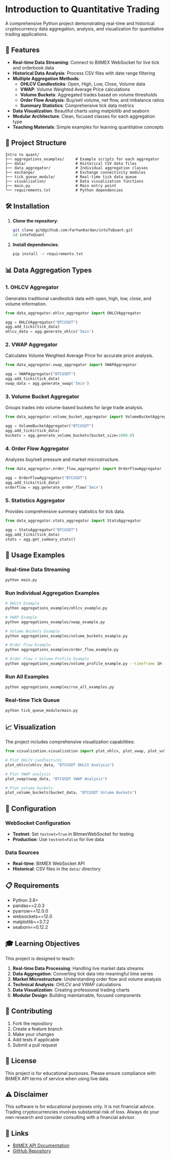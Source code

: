 # Introduction to Quantitative Trading

A comprehensive Python project demonstrating real-time and historical cryptocurrency data aggregation, analysis, and visualization for quantitative trading applications.

## 🚀 Features

- **Real-time Data Streaming**: Connect to BitMEX WebSocket for live tick and orderbook data
- **Historical Data Analysis**: Process CSV files with date range filtering
- **Multiple Aggregation Methods**:
  - **OHLCV Candlesticks**: Open, High, Low, Close, Volume data
  - **VWAP**: Volume Weighted Average Price calculations
  - **Volume Buckets**: Aggregated trades based on volume thresholds
  - **Order Flow Analysis**: Buy/sell volume, net flow, and imbalance ratios
  - **Summary Statistics**: Comprehensive tick data metrics
- **Data Visualization**: Beautiful charts using matplotlib and seaborn
- **Modular Architecture**: Clean, focused classes for each aggregation type
- **Teaching Materials**: Simple examples for learning quantitative concepts

## 📁 Project Structure

```
Intro to quant/
├── aggregations_examples/     # Example scripts for each aggregator
├── data/                      # Historical CSV data files
├── data_aggregator/           # Individual aggregation classes
├── exchange/                  # Exchange connectivity modules
├── tick_queue_module/         # Real-time tick data queue
├── visualization/             # Data visualization functions
├── main.py                    # Main entry point
└── requirements.txt           # Python dependencies
```

## 🛠️ Installation

1. **Clone the repository**:
   ```bash
   git clone git@github.com:FarhanKardan/intoToQuant.git
   cd intoToQuant
   ```

2. **Install dependencies**:
   ```bash
   pip install -r requirements.txt
   ```

## 📊 Data Aggregation Types

### 1. OHLCV Aggregator
Generates traditional candlestick data with open, high, low, close, and volume information.

```python
from data_aggregator.ohlcv_aggregator import OHLCVAggregator

agg = OHLCVAggregator("BTCUSDT")
agg.add_ticks(tick_data)
ohlcv_data = agg.generate_ohlcv('5min')
```

### 2. VWAP Aggregator
Calculates Volume Weighted Average Price for accurate price analysis.

```python
from data_aggregator.vwap_aggregator import VWAPAggregator

agg = VWAPAggregator("BTCUSDT")
agg.add_ticks(tick_data)
vwap_data = agg.generate_vwap('5min')
```

### 3. Volume Bucket Aggregator
Groups trades into volume-based buckets for large trade analysis.

```python
from data_aggregator.volume_bucket_aggregator import VolumeBucketAggregator

agg = VolumeBucketAggregator("BTCUSDT")
agg.add_ticks(tick_data)
buckets = agg.generate_volume_buckets(bucket_size=1000.0)
```

### 4. Order Flow Aggregator
Analyzes buy/sell pressure and market microstructure.

```python
from data_aggregator.order_flow_aggregator import OrderFlowAggregator

agg = OrderFlowAggregator("BTCUSDT")
agg.add_ticks(tick_data)
orderflow = agg.generate_order_flow('5min')
```

### 5. Statistics Aggregator
Provides comprehensive summary statistics for tick data.

```python
from data_aggregator.stats_aggregator import StatsAggregator

agg = StatsAggregator("BTCUSDT")
agg.add_ticks(tick_data)
stats = agg.get_summary_stats()
```

## 🎯 Usage Examples

### Real-time Data Streaming
```bash
python main.py
```

### Run Individual Aggregation Examples
```bash
# OHLCV Example
python aggregations_examples/ohlcv_example.py

# VWAP Example
python aggregations_examples/vwap_example.py

# Volume Buckets Example
python aggregations_examples/volume_buckets_example.py

# Order Flow Example
python aggregations_examples/order_flow_example.py

# Order Flow / Volume Profile Example
python aggregations_examples/volume_profile_example.py --timeframe 1H --limit 10000 --style classic
```

### Run All Examples
```bash
python aggregations_examples/run_all_examples.py
```

### Real-time Tick Queue
```bash
python tick_queue_module/main.py
```

## 📈 Visualization

The project includes comprehensive visualization capabilities:

```python
from visualization.visualization import plot_ohlcv, plot_vwap, plot_volume_buckets

# Plot OHLCV candlesticks
plot_ohlcv(ohlcv_data, "BTCUSDT OHLCV Analysis")

# Plot VWAP analysis
plot_vwap(vwap_data, "BTCUSDT VWAP Analysis")

# Plot volume buckets
plot_volume_buckets(bucket_data, "BTCUSDT Volume Buckets")
```

## 🔧 Configuration

### WebSocket Configuration
- **Testnet**: Set `testnet=True` in BitmexWebSocket for testing
- **Production**: Use `testnet=False` for live data

### Data Sources
- **Real-time**: BitMEX WebSocket API
- **Historical**: CSV files in the `data/` directory

## 📋 Requirements

- Python 3.8+
- pandas==2.0.3
- pyarrow==12.0.0
- websockets==12.0
- matplotlib==3.7.2
- seaborn==0.12.2

## 🎓 Learning Objectives

This project is designed to teach:

1. **Real-time Data Processing**: Handling live market data streams
2. **Data Aggregation**: Converting tick data into meaningful time series
3. **Market Microstructure**: Understanding order flow and volume analysis
4. **Technical Analysis**: OHLCV and VWAP calculations
5. **Data Visualization**: Creating professional trading charts
6. **Modular Design**: Building maintainable, focused components

## 🤝 Contributing

1. Fork the repository
2. Create a feature branch
3. Make your changes
4. Add tests if applicable
5. Submit a pull request

## 📄 License

This project is for educational purposes. Please ensure compliance with BitMEX API terms of service when using live data.

## ⚠️ Disclaimer

This software is for educational purposes only. It is not financial advice. Trading cryptocurrencies involves substantial risk of loss. Always do your own research and consider consulting with a financial advisor.

## 🔗 Links

- [BitMEX API Documentation](https://www.bitmex.com/app/apiOverview)
- [GitHub Repository](https://github.com/FarhanKardan/intoToQuant) 